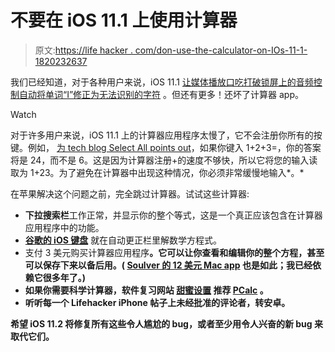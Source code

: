 # 不要在 iOS 11.1 上使用计算器

> 原文:[https://life hacker . com/don-use-the-calculator-on-IOs-11-1-1820232637](https://lifehacker.com/dont-use-the-calculator-on-ios-11-1-1820232637)

我们已经知道，对于各种用户来说，iOS 11.1 [让媒体播放口吃](https://lifehacker.com/why-you-still-shouldn-t-download-ios-11-on-an-older-iph-1820122749#_ga=2.237222336.1335679637.1509978748-1297080755.1497980211)[打破锁屏上的音频控制](https://community.spotify.com/t5/iOS-iPhone-iPad/Control-Center-on-iOS-11/m-p/2154041#M82521)[自动将单词“I”修正为无法识别的字符](https://lifehacker.com/how-to-stop-your-iphone-from-autocorrecting-i-to-a-1820163694) 。但还有更多！还坏了计算器 app。

Watch

对于许多用户来说，iOS 11.1 上的计算器应用程序太慢了，它不会注册你所有的按键。例如， [为 tech blog Select All points out](http://nymag.com/selectall/2017/11/calculator-app-doesnt-work-in-ios-11.html)，如果你键入 1+2+3=，你的答案将是 24，而不是 6。这是因为计算器注册+的速度不够快，所以它将您的输入读取为 1+23。为了避免在计算器中出现这种情况，你必须非常缓慢地输入*。*

在苹果解决这个问题之前，完全跳过计算器。试试这些计算器:

*   **下拉搜索栏**工作正常，并显示你的整个等式，这是一个真正应该包含在计算器应用程序中的功能。
*   [**谷歌的 iOS 键盘**](https://lifehacker.com/ditch-apples-generic-keyboard-with-these-apps-1795587161#_ga=2.27434108.1335679637.1509978748-1297080755.1497980211) 就在自动更正栏里解数学方程式。
*   支付 3 美元购买计算器应用程序[](https://itunes.apple.com/us/app/soulver-notepad-calculator/id348142037)**。它可以让你查看和编辑你的整个方程，甚至可以保存下来以备后用。( [Soulver 的 12 美元 Mac app](https://itunes.apple.com/us/app/soulver/id413965349?mt=12) 也是如此；我已经依赖它很多年了。)** 
*   **如果你需要科学计算器，软件复习网站 [甜蜜设置](https://thesweetsetup.com/apps/the-best-professional-grade-iphone-calculator/) 推荐 [PCalc](https://itunes.apple.com/us/app/pcalc-the-best-calculator/id284666222) 。**
*   **听听每一个 Lifehacker iPhone 帖子上未经批准的评论者，**转安卓**。**

**希望 iOS 11.2 将修复所有这些令人尴尬的 bug，或者至少用令人兴奋的新 bug 来取代它们。**